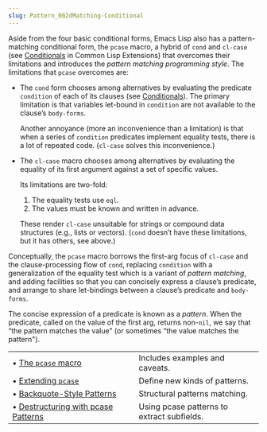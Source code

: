 ```yaml
---
slug: Pattern_002dMatching-Conditional
---
```


Aside from the four basic conditional forms, Emacs Lisp also has a pattern-matching conditional form, the `pcase` macro, a hybrid of `cond` and `cl-case` (see [Conditionals](https://www.gnu.org/software/emacs/manual/html_mono/cl.html#Conditionals) in Common Lisp Extensions) that overcomes their limitations and introduces the *pattern matching programming style*. The limitations that `pcase` overcomes are:

*   The `cond` form chooses among alternatives by evaluating the predicate `condition` of each of its clauses (see [Conditionals](Conditionals)). The primary limitation is that variables let-bound in `condition` are not available to the clause’s `body-forms`.

    Another annoyance (more an inconvenience than a limitation) is that when a series of `condition` predicates implement equality tests, there is a lot of repeated code. (`cl-case` solves this inconvenience.)

*   The `cl-case` macro chooses among alternatives by evaluating the equality of its first argument against a set of specific values.

    Its limitations are two-fold:

    1.  The equality tests use `eql`.
    2.  The values must be known and written in advance.

    These render `cl-case` unsuitable for strings or compound data structures (e.g., lists or vectors). (`cond` doesn’t have these limitations, but it has others, see above.)

Conceptually, the `pcase` macro borrows the first-arg focus of `cl-case` and the clause-processing flow of `cond`, replacing `condition` with a generalization of the equality test which is a variant of *pattern matching*, and adding facilities so that you can concisely express a clause’s predicate, and arrange to share let-bindings between a clause’s predicate and `body-forms`.

The concise expression of a predicate is known as a *pattern*. When the predicate, called on the value of the first arg, returns non-`nil`, we say that “the pattern matches the value" (or sometimes “the value matches the pattern").

|                                                                          |    |                                            |
| :----------------------------------------------------------------------- | -- | :----------------------------------------- |
| • [The `pcase` macro](pcase-Macro)                                       |    | Includes examples and caveats.             |
| • [Extending `pcase`](Extending-pcase)                                   |    | Define new kinds of patterns.              |
| • [Backquote-Style Patterns](Backquote-Patterns)                         |    | Structural patterns matching.              |
| • [Destructuring with pcase Patterns](Destructuring-with-pcase-Patterns) |    | Using pcase patterns to extract subfields. |
